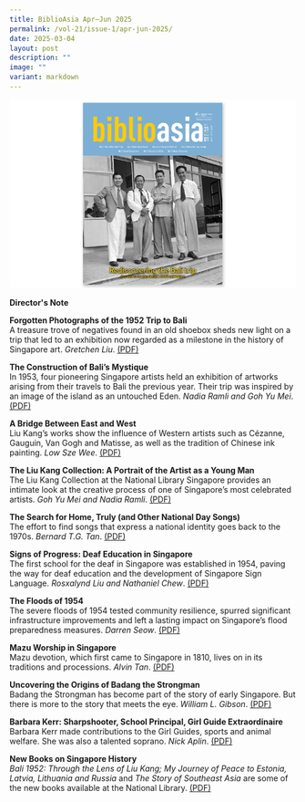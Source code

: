 ```yaml
---
title: BiblioAsia Apr–Jun 2025
permalink: /vol-21/issue-1/apr-jun-2025/
date: 2025-03-04
layout: post
description: ""
image: ""
variant: markdown
---
```

<img src="/images/Vol%2021%20Issue%201/vol211cover.jpg">

<a style="text-decoration: none; font-weight: bold;" href="/vol-21/issue-1/apr-jun-2025/director-note/">Director's Note</a><br>

<a style="text-decoration: none; font-weight: bold;" href="/vol-21/issue-1/apr-jun-2025/liu-kang-forgotten-photographs-bali/">Forgotten Photographs of the 1952 Trip to Bali </a><br>
A treasure trove of negatives found in an old shoebox sheds new light on a trip that led to an exhibition now regarded as a milestone in the history of Singapore art. *Gretchen Liu*. [(PDF)](/files/pdf/Vol%2021/BiblioAsia_Apr_Jun_2025_ForgottenBali.pdf)

<a style="text-decoration: none; font-weight: bold;" href="/vol-21/issue-1/apr-jun-2025/mystique-bali-travel-paradise/">The Construction of Bali’s Mystique</a><br>
In 1953, four pioneering Singapore artists held an exhibition of artworks arising from their travels to Bali the previous year. Their trip was inspired by an image of the island as an untouched Eden. *Nadia Ramli and Goh Yu Mei*. [(PDF)](/files/pdf/Vol%2021/BiblioAsia_Apr_Jun_2025_BaliMystique.pdf)

<a style="text-decoration: none; font-weight: bold;" href="/vol-21/issue-1/apr-jun-2025/liu-kang-bridge-east-west/">A Bridge Between East and West</a><br>
Liu Kang’s works show the influence of Western artists such as Cézanne, Gauguin, Van Gogh and Matisse, as well as the tradition of Chinese ink painting. *Low Sze Wee*. [(PDF)](/files/pdf/Vol%2021/BiblioAsia_Apr_Jun_2025_LiuKangtheArtist.pdf)

<a style="text-decoration: none; font-weight: bold;" href="/vol-21/issue-1/apr-jun-2025/liu-kang-collection/">The Liu Kang Collection: A Portrait of the Artist as a Young Man</a><br>
The Liu Kang Collection at the National Library Singapore provides an intimate look at the creative process of one of Singapore’s most celebrated artists. *Goh Yu Mei and Nadia Ramli*. [(PDF)](/files/pdf/Vol%2021/BiblioAsia_Apr_Jun_2025_LiuKangCollections.pdf)

<a style="text-decoration: none; font-weight: bold;" href="/vol-21/issue-1/apr-jun-2025/sing-singapore-national-day-songs/">The Search for Home, Truly (and Other National Day Songs)</a><br>
The effort to find songs that express a national identity goes back to the 1970s. *Bernard T.G. Tan*. [(PDF)](/files/pdf/Vol%2021/BiblioAsia_Apr_Jun_2025_SingSingapore.pdf)


<a style="text-decoration: none; font-weight: bold;" href="/vol-21/issue-1/apr-jun-2025/deaf-education-singapore-sign-language/">Signs of Progress: Deaf Education in Singapore</a><br>
The first school for the deaf in Singapore was established in 1954, paving the way for deaf education and the development of Singapore Sign Language. *Rosxalynd Liu and Nathaniel Chew*. [(PDF)](/files/pdf/Vol%2021/BiblioAsia_Apr_Jun_2025_DeafEducation.pdf)


<a style="text-decoration: none; font-weight: bold;" href="/vol-21/issue-1/apr-jun-2025/1954-floods-singapore/">The Floods of 1954 </a><br> The severe floods of 1954 tested community resilience, spurred significant infrastructure improvements and left a lasting impact on Singapore’s flood preparedness measures. *Darren Seow*. [(PDF)](/files/pdf/Vol%2021/BiblioAsia_Apr_Jun_2025_Floods.pdf)


<a style="text-decoration: none; font-weight: bold;" href="/vol-21/issue-1/apr-jun-2025/mazu-goddess-of-the-sea-worship-birthday-thian-hock-keng/">Mazu Worship in Singapore</a><br>
Mazu devotion, which first came to Singapore in 1810, lives on in its traditions and processions. *Alvin Tan*. [(PDF)](/files/pdf/Vol%2021/BiblioAsia_Apr_Jun_2025_Mazu.pdf)


<a style="text-decoration: none; font-weight: bold;" href="/vol-21/issue-1/apr-jun-2025/origins-badang-strongman-singapore-stone/">Uncovering the Origins of Badang the Strongman</a><br>
Badang the Strongman has become part of the story of early Singapore. But there is more to the story that meets the eye. *William L. Gibson*. [(PDF)](/files/pdf/Vol%2021/BiblioAsia_Apr_Jun_2025_BadangtheStrongman.pdf)


<a style="text-decoration: none; font-weight: bold;" href="/vol-21/issue-1/apr-jun-2025/barbara-kerr-sharpshooter-school-principal-girl-guide/">Barbara Kerr: Sharpshooter, School Principal, Girl Guide Extraordinaire	</a><br>
Barbara Kerr made contributions to the Girl Guides, sports and animal welfare. She was also a talented soprano. *Nick Aplin*. [(PDF)](/files/pdf/Vol%2021/BiblioAsia_Apr_Jun_2025_BarbaraKerr.pdf)


<a style="text-decoration: none; font-weight: bold;" href="/vol-21/issue-1/apr-jun-2025/new-books-on-singapore-history/">New Books on Singapore History</a><br>
_Bali 1952: Through the Lens of Liu Kang; My Journey of Peace to Estonia, Latvia, Lithuania and Russia_ and _The Story of Southeast Asia_ are some of the new books available at the National Library. [(PDF)](/files/pdf/Vol%2021/BiblioAsia_Apr_Jun_2025_NewBooks.pdf)